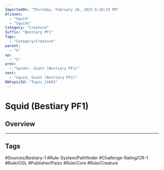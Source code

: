 ```yaml
---
ImportedOn: "Thursday, February 16, 2023 6:10:23 PM"
Aliases:
  - "Squid"
  - "Squids"
Category: "Creature"
Suffix: "Bestiary PF1"
Tags:
  - "Category/Creature"
parent:
  - "S"
up:
  - "S"
prev:
  - "Spider, Giant (Bestiary PF1)"
next:
  - "Squid, Giant (Bestiary PF1)"
RWtopicId: "Topic_11692"
---
```

# Squid (Bestiary PF1)
## Overview

---
## Tags
#Sources/Bestiary-1 #Rule-System/Pathfinder #Challenge-Rating/CR-1 #Rule/OGL #Publisher/Paizo #Rule/Core #Rule/Creature

